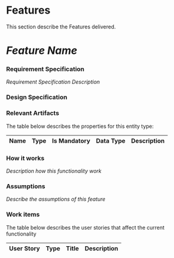 Features
============
This section describe the Features delivered.

*Feature Name*
============

### Requirement Specification
*Requirement Specification Description*

### Design Specification

### Relevant Artifacts
The table below describes the properties for this entity type:

Name          | Type      | Is Mandatory | Data Type | Description 
:------------ | :-------- | :----------: | :-------- | :-----------

### How it works
*Description how this functionality work*

### Assumptions
*Describe the assumptions of this feature*

### Work items

The table below describes the user stories that affect the current functionality

User Story | Type | Title | Description
:--------- | :--- | :---- | :----------
